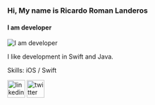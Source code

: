 ### Hi, My name is Ricardo Roman Landeros
#### I am developer 
![I am developer ](https://camo.githubusercontent.com/951c1cf2696561e15874b1bd6a2d475cd6f3b14407fb3b516db002ad3670598f/68747470733a2f2f7374617469632e6c617370726f76696e636961732e65732f7777772f6d756c74696d656469612f3230313830312f31362f6d656469612f636f7274616461732f6d61747269782d6b4776472d5535303633393738383538354e65442d36323478333835404c617325323050726f76696e636961732e6a7067)

I like development in Swift and Java.

Skills: iOS / Swift


[<img src='https://cdn.jsdelivr.net/npm/simple-icons@3.0.1/icons/linkedin.svg' alt='linkedin' height='40'>](https://www.linkedin.com/in/geeklagunero/)  [<img src='https://cdn.jsdelivr.net/npm/simple-icons@3.0.1/icons/twitter.svg' alt='twitter' height='40'>](https://twitter.com/geeklagunero) 





